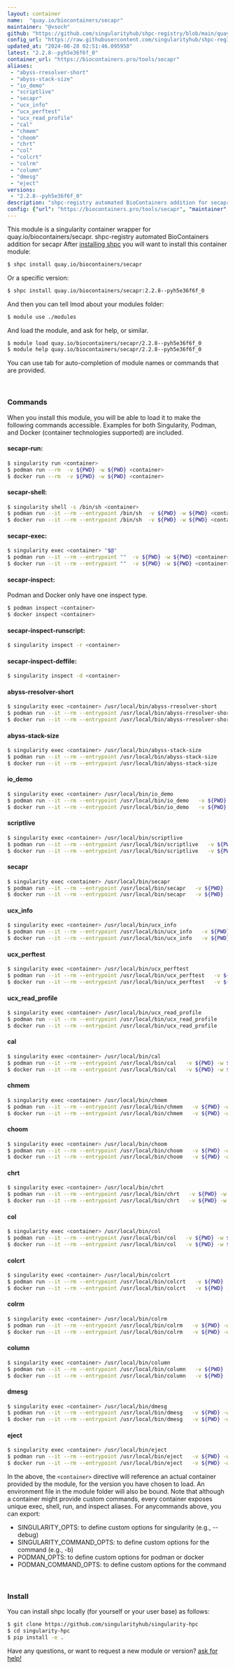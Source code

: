 ```yaml
---
layout: container
name:  "quay.io/biocontainers/secapr"
maintainer: "@vsoch"
github: "https://github.com/singularityhub/shpc-registry/blob/main/quay.io/biocontainers/secapr/container.yaml"
config_url: "https://raw.githubusercontent.com/singularityhub/shpc-registry/main/quay.io/biocontainers/secapr/container.yaml"
updated_at: "2024-08-28 02:51:46.095958"
latest: "2.2.8--pyh5e36f6f_0"
container_url: "https://biocontainers.pro/tools/secapr"
aliases:
 - "abyss-rresolver-short"
 - "abyss-stack-size"
 - "io_demo"
 - "scriptlive"
 - "secapr"
 - "ucx_info"
 - "ucx_perftest"
 - "ucx_read_profile"
 - "cal"
 - "chmem"
 - "choom"
 - "chrt"
 - "col"
 - "colcrt"
 - "colrm"
 - "column"
 - "dmesg"
 - "eject"
versions:
 - "2.2.8--pyh5e36f6f_0"
description: "shpc-registry automated BioContainers addition for secapr"
config: {"url": "https://biocontainers.pro/tools/secapr", "maintainer": "@vsoch", "description": "shpc-registry automated BioContainers addition for secapr", "latest": {"2.2.8--pyh5e36f6f_0": "sha256:26ee9b0ae61a1936a376569ced1d19e1af109ea45a813095a26ba04d794f9226"}, "tags": {"2.2.8--pyh5e36f6f_0": "sha256:26ee9b0ae61a1936a376569ced1d19e1af109ea45a813095a26ba04d794f9226"}, "docker": "quay.io/biocontainers/secapr", "aliases": {"abyss-rresolver-short": "/usr/local/bin/abyss-rresolver-short", "abyss-stack-size": "/usr/local/bin/abyss-stack-size", "io_demo": "/usr/local/bin/io_demo", "scriptlive": "/usr/local/bin/scriptlive", "secapr": "/usr/local/bin/secapr", "ucx_info": "/usr/local/bin/ucx_info", "ucx_perftest": "/usr/local/bin/ucx_perftest", "ucx_read_profile": "/usr/local/bin/ucx_read_profile", "cal": "/usr/local/bin/cal", "chmem": "/usr/local/bin/chmem", "choom": "/usr/local/bin/choom", "chrt": "/usr/local/bin/chrt", "col": "/usr/local/bin/col", "colcrt": "/usr/local/bin/colcrt", "colrm": "/usr/local/bin/colrm", "column": "/usr/local/bin/column", "dmesg": "/usr/local/bin/dmesg", "eject": "/usr/local/bin/eject"}}
---
```


This module is a singularity container wrapper for quay.io/biocontainers/secapr.
shpc-registry automated BioContainers addition for secapr
After [installing shpc](#install) you will want to install this container module:


```bash
$ shpc install quay.io/biocontainers/secapr
```

Or a specific version:

```bash
$ shpc install quay.io/biocontainers/secapr:2.2.8--pyh5e36f6f_0
```

And then you can tell lmod about your modules folder:

```bash
$ module use ./modules
```

And load the module, and ask for help, or similar.

```bash
$ module load quay.io/biocontainers/secapr/2.2.8--pyh5e36f6f_0
$ module help quay.io/biocontainers/secapr/2.2.8--pyh5e36f6f_0
```

You can use tab for auto-completion of module names or commands that are provided.

<br>

### Commands

When you install this module, you will be able to load it to make the following commands accessible.
Examples for both Singularity, Podman, and Docker (container technologies supported) are included.

#### secapr-run:

```bash
$ singularity run <container>
$ podman run --rm  -v ${PWD} -w ${PWD} <container>
$ docker run --rm  -v ${PWD} -w ${PWD} <container>
```

#### secapr-shell:

```bash
$ singularity shell -s /bin/sh <container>
$ podman run --it --rm --entrypoint /bin/sh  -v ${PWD} -w ${PWD} <container>
$ docker run --it --rm --entrypoint /bin/sh  -v ${PWD} -w ${PWD} <container>
```

#### secapr-exec:

```bash
$ singularity exec <container> "$@"
$ podman run --it --rm --entrypoint ""  -v ${PWD} -w ${PWD} <container> "$@"
$ docker run --it --rm --entrypoint ""  -v ${PWD} -w ${PWD} <container> "$@"
```

#### secapr-inspect:

Podman and Docker only have one inspect type.

```bash
$ podman inspect <container>
$ docker inspect <container>
```

#### secapr-inspect-runscript:

```bash
$ singularity inspect -r <container>
```

#### secapr-inspect-deffile:

```bash
$ singularity inspect -d <container>
```


#### abyss-rresolver-short

```bash
$ singularity exec <container> /usr/local/bin/abyss-rresolver-short
$ podman run --it --rm --entrypoint /usr/local/bin/abyss-rresolver-short   -v ${PWD} -w ${PWD} <container> -c " $@"
$ docker run --it --rm --entrypoint /usr/local/bin/abyss-rresolver-short   -v ${PWD} -w ${PWD} <container> -c " $@"
```


#### abyss-stack-size

```bash
$ singularity exec <container> /usr/local/bin/abyss-stack-size
$ podman run --it --rm --entrypoint /usr/local/bin/abyss-stack-size   -v ${PWD} -w ${PWD} <container> -c " $@"
$ docker run --it --rm --entrypoint /usr/local/bin/abyss-stack-size   -v ${PWD} -w ${PWD} <container> -c " $@"
```


#### io_demo

```bash
$ singularity exec <container> /usr/local/bin/io_demo
$ podman run --it --rm --entrypoint /usr/local/bin/io_demo   -v ${PWD} -w ${PWD} <container> -c " $@"
$ docker run --it --rm --entrypoint /usr/local/bin/io_demo   -v ${PWD} -w ${PWD} <container> -c " $@"
```


#### scriptlive

```bash
$ singularity exec <container> /usr/local/bin/scriptlive
$ podman run --it --rm --entrypoint /usr/local/bin/scriptlive   -v ${PWD} -w ${PWD} <container> -c " $@"
$ docker run --it --rm --entrypoint /usr/local/bin/scriptlive   -v ${PWD} -w ${PWD} <container> -c " $@"
```


#### secapr

```bash
$ singularity exec <container> /usr/local/bin/secapr
$ podman run --it --rm --entrypoint /usr/local/bin/secapr   -v ${PWD} -w ${PWD} <container> -c " $@"
$ docker run --it --rm --entrypoint /usr/local/bin/secapr   -v ${PWD} -w ${PWD} <container> -c " $@"
```


#### ucx_info

```bash
$ singularity exec <container> /usr/local/bin/ucx_info
$ podman run --it --rm --entrypoint /usr/local/bin/ucx_info   -v ${PWD} -w ${PWD} <container> -c " $@"
$ docker run --it --rm --entrypoint /usr/local/bin/ucx_info   -v ${PWD} -w ${PWD} <container> -c " $@"
```


#### ucx_perftest

```bash
$ singularity exec <container> /usr/local/bin/ucx_perftest
$ podman run --it --rm --entrypoint /usr/local/bin/ucx_perftest   -v ${PWD} -w ${PWD} <container> -c " $@"
$ docker run --it --rm --entrypoint /usr/local/bin/ucx_perftest   -v ${PWD} -w ${PWD} <container> -c " $@"
```


#### ucx_read_profile

```bash
$ singularity exec <container> /usr/local/bin/ucx_read_profile
$ podman run --it --rm --entrypoint /usr/local/bin/ucx_read_profile   -v ${PWD} -w ${PWD} <container> -c " $@"
$ docker run --it --rm --entrypoint /usr/local/bin/ucx_read_profile   -v ${PWD} -w ${PWD} <container> -c " $@"
```


#### cal

```bash
$ singularity exec <container> /usr/local/bin/cal
$ podman run --it --rm --entrypoint /usr/local/bin/cal   -v ${PWD} -w ${PWD} <container> -c " $@"
$ docker run --it --rm --entrypoint /usr/local/bin/cal   -v ${PWD} -w ${PWD} <container> -c " $@"
```


#### chmem

```bash
$ singularity exec <container> /usr/local/bin/chmem
$ podman run --it --rm --entrypoint /usr/local/bin/chmem   -v ${PWD} -w ${PWD} <container> -c " $@"
$ docker run --it --rm --entrypoint /usr/local/bin/chmem   -v ${PWD} -w ${PWD} <container> -c " $@"
```


#### choom

```bash
$ singularity exec <container> /usr/local/bin/choom
$ podman run --it --rm --entrypoint /usr/local/bin/choom   -v ${PWD} -w ${PWD} <container> -c " $@"
$ docker run --it --rm --entrypoint /usr/local/bin/choom   -v ${PWD} -w ${PWD} <container> -c " $@"
```


#### chrt

```bash
$ singularity exec <container> /usr/local/bin/chrt
$ podman run --it --rm --entrypoint /usr/local/bin/chrt   -v ${PWD} -w ${PWD} <container> -c " $@"
$ docker run --it --rm --entrypoint /usr/local/bin/chrt   -v ${PWD} -w ${PWD} <container> -c " $@"
```


#### col

```bash
$ singularity exec <container> /usr/local/bin/col
$ podman run --it --rm --entrypoint /usr/local/bin/col   -v ${PWD} -w ${PWD} <container> -c " $@"
$ docker run --it --rm --entrypoint /usr/local/bin/col   -v ${PWD} -w ${PWD} <container> -c " $@"
```


#### colcrt

```bash
$ singularity exec <container> /usr/local/bin/colcrt
$ podman run --it --rm --entrypoint /usr/local/bin/colcrt   -v ${PWD} -w ${PWD} <container> -c " $@"
$ docker run --it --rm --entrypoint /usr/local/bin/colcrt   -v ${PWD} -w ${PWD} <container> -c " $@"
```


#### colrm

```bash
$ singularity exec <container> /usr/local/bin/colrm
$ podman run --it --rm --entrypoint /usr/local/bin/colrm   -v ${PWD} -w ${PWD} <container> -c " $@"
$ docker run --it --rm --entrypoint /usr/local/bin/colrm   -v ${PWD} -w ${PWD} <container> -c " $@"
```


#### column

```bash
$ singularity exec <container> /usr/local/bin/column
$ podman run --it --rm --entrypoint /usr/local/bin/column   -v ${PWD} -w ${PWD} <container> -c " $@"
$ docker run --it --rm --entrypoint /usr/local/bin/column   -v ${PWD} -w ${PWD} <container> -c " $@"
```


#### dmesg

```bash
$ singularity exec <container> /usr/local/bin/dmesg
$ podman run --it --rm --entrypoint /usr/local/bin/dmesg   -v ${PWD} -w ${PWD} <container> -c " $@"
$ docker run --it --rm --entrypoint /usr/local/bin/dmesg   -v ${PWD} -w ${PWD} <container> -c " $@"
```


#### eject

```bash
$ singularity exec <container> /usr/local/bin/eject
$ podman run --it --rm --entrypoint /usr/local/bin/eject   -v ${PWD} -w ${PWD} <container> -c " $@"
$ docker run --it --rm --entrypoint /usr/local/bin/eject   -v ${PWD} -w ${PWD} <container> -c " $@"
```



In the above, the `<container>` directive will reference an actual container provided
by the module, for the version you have chosen to load. An environment file in the
module folder will also be bound. Note that although a container
might provide custom commands, every container exposes unique exec, shell, run, and
inspect aliases. For anycommands above, you can export:

 - SINGULARITY_OPTS: to define custom options for singularity (e.g., --debug)
 - SINGULARITY_COMMAND_OPTS: to define custom options for the command (e.g., -b)
 - PODMAN_OPTS: to define custom options for podman or docker
 - PODMAN_COMMAND_OPTS: to define custom options for the command

<br>

### Install

You can install shpc locally (for yourself or your user base) as follows:

```bash
$ git clone https://github.com/singularityhub/singularity-hpc
$ cd singularity-hpc
$ pip install -e .
```

Have any questions, or want to request a new module or version? [ask for help!](https://github.com/singularityhub/singularity-hpc/issues)